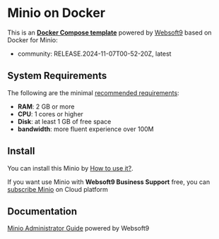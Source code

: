 # Minio on Docker  

This is an **[Docker Compose template](https://github.com/Websoft9/docker-library)** powered by [Websoft9](https://www.websoft9.com) based on Docker for Minio:


 - community:  RELEASE.2024-11-07T00-52-20Z, latest


## System Requirements

The following are the minimal [recommended requirements](https://hub.docker.com/r/minio/minio):

* **RAM**: 2 GB or more
* **CPU**: 1 cores or higher
* **Disk**: at least 1 GB of free space
* **bandwidth**: more fluent experience over 100M  

## Install

You can install this Minio by [How to use it?](https://github.com/Websoft9/docker-library#how-to-use-it).   

If you want use Minio with **Websoft9 Business Support** free, you can [subscribe Minio](https://www.websoft9.com/apps) on Cloud platform

## Documentation

[Minio Administrator Guide](https://support.websoft9.com/docs/minio) powered by Websoft9